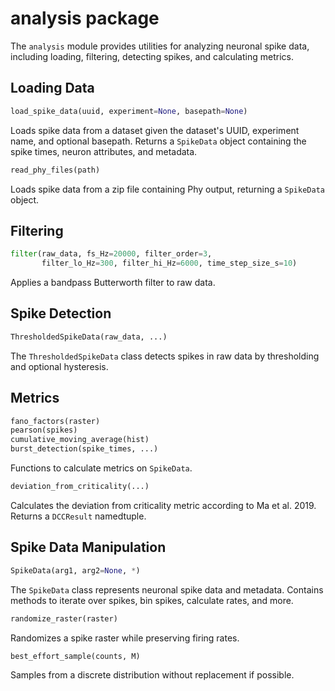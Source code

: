 # analysis package

The `analysis` module provides utilities for analyzing neuronal spike data, including loading, filtering, detecting spikes, and calculating metrics.

## Loading Data

```python
load_spike_data(uuid, experiment=None, basepath=None)
```

Loads spike data from a dataset given the dataset's UUID, experiment name, and optional basepath. Returns a `SpikeData` object containing the spike times, neuron attributes, and metadata.

```python
read_phy_files(path) 
```

Loads spike data from a zip file containing Phy output, returning a `SpikeData` object.

## Filtering

```python
filter(raw_data, fs_Hz=20000, filter_order=3, 
       filter_lo_Hz=300, filter_hi_Hz=6000, time_step_size_s=10)
```

Applies a bandpass Butterworth filter to raw data.

## Spike Detection

```python
ThresholdedSpikeData(raw_data, ...)
```

The `ThresholdedSpikeData` class detects spikes in raw data by thresholding and optional hysteresis.

## Metrics

```python
fano_factors(raster)
pearson(spikes)
cumulative_moving_average(hist)
burst_detection(spike_times, ...) 
```

Functions to calculate metrics on `SpikeData`.

```python
deviation_from_criticality(...)
``` 

Calculates the deviation from criticality metric according to Ma et al. 2019. Returns a `DCCResult` namedtuple.

## Spike Data Manipulation

```python
SpikeData(arg1, arg2=None, *)
```

The `SpikeData` class represents neuronal spike data and metadata. Contains methods to iterate over spikes, bin spikes, calculate rates, and more.

```python
randomize_raster(raster)
```

Randomizes a spike raster while preserving firing rates. 

```python
best_effort_sample(counts, M) 
```

Samples from a discrete distribution without replacement if possible.